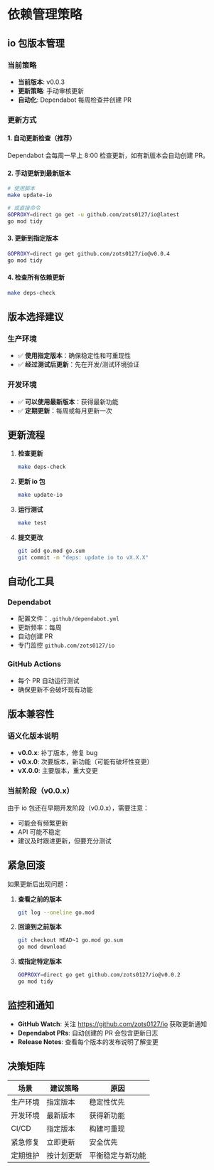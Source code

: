 # 依赖管理策略

## io 包版本管理

### 当前策略
- **当前版本**: v0.0.3
- **更新策略**: 手动审核更新
- **自动化**: Dependabot 每周检查并创建 PR

### 更新方式

#### 1. 自动更新检查（推荐）
Dependabot 会每周一早上 8:00 检查更新，如有新版本会自动创建 PR。

#### 2. 手动更新到最新版本
```bash
# 使用脚本
make update-io

# 或直接命令
GOPROXY=direct go get -u github.com/zots0127/io@latest
go mod tidy
```

#### 3. 更新到指定版本
```bash
GOPROXY=direct go get github.com/zots0127/io@v0.0.4
go mod tidy
```

#### 4. 检查所有依赖更新
```bash
make deps-check
```

## 版本选择建议

### 生产环境
- ✅ **使用指定版本**：确保稳定性和可重现性
- ✅ **经过测试后更新**：先在开发/测试环境验证

### 开发环境
- ✅ **可以使用最新版本**：获得最新功能
- ✅ **定期更新**：每周或每月更新一次

## 更新流程

1. **检查更新**
   ```bash
   make deps-check
   ```

2. **更新 io 包**
   ```bash
   make update-io
   ```

3. **运行测试**
   ```bash
   make test
   ```

4. **提交更改**
   ```bash
   git add go.mod go.sum
   git commit -m "deps: update io to vX.X.X"
   ```

## 自动化工具

### Dependabot
- 配置文件：`.github/dependabot.yml`
- 更新频率：每周
- 自动创建 PR
- 专门监控 `github.com/zots0127/io`

### GitHub Actions
- 每个 PR 自动运行测试
- 确保更新不会破坏现有功能

## 版本兼容性

### 语义化版本说明
- **v0.0.x**: 补丁版本，修复 bug
- **v0.x.0**: 次要版本，新功能（可能有破坏性变更）
- **vX.0.0**: 主要版本，重大变更

### 当前阶段（v0.0.x）
由于 io 包还在早期开发阶段（v0.0.x），需要注意：
- 可能会有频繁更新
- API 可能不稳定
- 建议及时跟进更新，但要充分测试

## 紧急回滚

如果更新后出现问题：

1. **查看之前的版本**
   ```bash
   git log --oneline go.mod
   ```

2. **回滚到之前版本**
   ```bash
   git checkout HEAD~1 go.mod go.sum
   go mod download
   ```

3. **或指定特定版本**
   ```bash
   GOPROXY=direct go get github.com/zots0127/io@v0.0.2
   go mod tidy
   ```

## 监控和通知

- **GitHub Watch**: 关注 https://github.com/zots0127/io 获取更新通知
- **Dependabot PRs**: 自动创建的 PR 会包含更新日志
- **Release Notes**: 查看每个版本的发布说明了解变更

## 决策矩阵

| 场景 | 建议策略 | 原因 |
|------|---------|------|
| 生产环境 | 指定版本 | 稳定性优先 |
| 开发环境 | 最新版本 | 获得新功能 |
| CI/CD | 指定版本 | 构建可重现 |
| 紧急修复 | 立即更新 | 安全优先 |
| 定期维护 | 按计划更新 | 平衡稳定与新功能 |